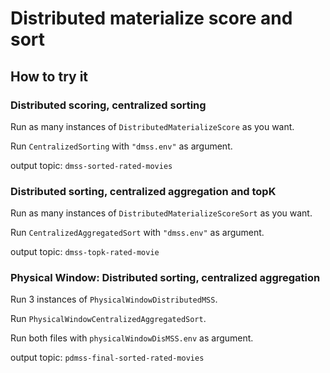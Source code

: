# Distributed materialize score and sort

## How to try it

### Distributed scoring, centralized sorting
Run as many instances of `DistributedMaterializeScore` as you want.

Run `CentralizedSorting`  with `"dmss.env"` as argument.

output topic: `dmss-sorted-rated-movies`

### Distributed sorting, centralized aggregation and topK 
Run as many instances of `DistributedMaterializeScoreSort` as you want.

Run `CentralizedAggregatedSort`  with `"dmss.env"` as argument.

output topic: `dmss-topk-rated-movie`

### Physical Window: Distributed sorting, centralized aggregation
Run 3 instances of `PhysicalWindowDistributedMSS`.

Run `PhysicalWindowCentralizedAggregatedSort`.

Run both files with `physicalWindowDisMSS.env` as argument.

output topic: `pdmss-final-sorted-rated-movies`
